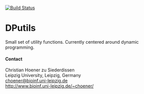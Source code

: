 [![Build Status](https://travis-ci.org/choener/DPutils.svg?branch=master)](https://travis-ci.org/choener/DPutils)

# DPutils

Small set of utility functions. Currently centered around dynamic programming.



#### Contact

Christian Hoener zu Siederdissen  
Leipzig University, Leipzig, Germany  
choener@bioinf.uni-leipzig.de  
http://www.bioinf.uni-leipzig.de/~choener/  

